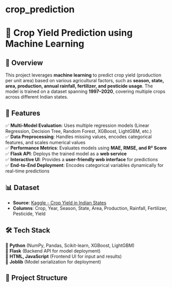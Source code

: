 # crop_prediction
# 🌾 Crop Yield Prediction using Machine Learning  

## 📌 Overview  
This project leverages **machine learning** to predict crop yield (production per unit area) based on various agricultural factors, such as **season, state, area, production, annual rainfall, fertilizer, and pesticide usage**. The model is trained on a dataset spanning **1997–2020**, covering multiple crops across different Indian states.  

## 🚀 Features  
✅ **Multi-Model Evaluation**: Uses multiple regression models (Linear Regression, Decision Tree, Random Forest, XGBoost, LightGBM, etc.)  
✅ **Data Preprocessing**: Handles missing values, encodes categorical features, and scales numerical values  
✅ **Performance Metrics**: Evaluates models using **MAE, RMSE, and R² Score**  
✅ **Flask API**: Deploys the trained model as a **web service**  
✅ **Interactive UI**: Provides a **user-friendly web interface** for predictions  
✅ **End-to-End Deployment**: Encodes categorical variables dynamically for real-time predictions  

## 📊 Dataset  
- **Source**: [Kaggle - Crop Yield in Indian States](https://www.kaggle.com/datasets/akshatgupta7/crop-yield-in-indian-states-dataset/data)  
- **Columns**: Crop, Year, Season, State, Area, Production, Rainfall, Fertilizer, Pesticide, Yield  

## 🛠️ Tech Stack  
🔹 **Python** (NumPy, Pandas, Scikit-learn, XGBoost, LightGBM)  
🔹 **Flask** (Backend API for model deployment)  
🔹 **HTML, JavaScript** (Frontend UI for input and results)  
🔹 **Joblib** (Model serialization for deployment)  

## 📂 Project Structure  
